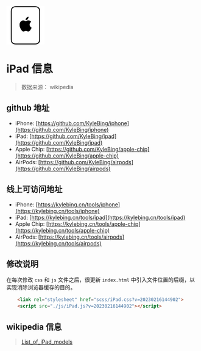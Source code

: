 <img src="https://github.com/KyleBing/ipad/raw/master/img/ipad_favicon256w.png" width="100">

# iPad 信息

> 数据来源： wikipedia

## github 地址
- iPhone: [https://github.com/KyleBing/iphone](https://github.com/KyleBing/iphone)
- iPad: [https://github.com/KyleBing/ipad](https://github.com/KyleBing/ipad)
- Apple Chip: [https://github.com/KyleBing/apple-chip](https://github.com/KyleBing/apple-chip)
- AirPods: [https://github.com/KyleBing/airpods](https://github.com/KyleBing/airpods)

## 线上可访问地址
- iPhone: [https://kylebing.cn/tools/iphone](https://kylebing.cn/tools/iphone)
- iPad: [https://kylebing.cn/tools/ipad](https://kylebing.cn/tools/ipad)
- Apple Chip: [https://kylebing.cn/tools/apple-chip](https://kylebing.cn/tools/apple-chip)
- AirPods: [https://kylebing.cn/tools/airpods](https://kylebing.cn/tools/airpods)


## 修改说明
在每次修改 `css` 和 `js` 文件之后，很更新 `index.html` 中引入文件位置的后缀，以实现消除浏览器缓存的目的。

```html
    <link rel="stylesheet" href="scss/iPad.css?v=20230216144902">
    <script src="./js/iPad.js?v=20230216144902"></script>
```


## wikipedia 信息
> [List_of_iPad_models](https://en.wikipedia.org/wiki/List_of_iPad_models)

